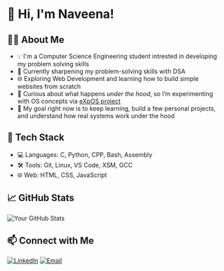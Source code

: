 # 👋 Hi, I'm Naveena!

## 🧑‍💻 About Me
- 💡 I'm a Computer Science Engineering student intrested in developing my problem solving skills
- 🧠 Currently sharpening my problem-solving skills with DSA
- 🌐 Exploring Web Development and learning how to build simple websites from scratch
- 🧵 Curious about what happens *under the hood*, so I’m experimenting with OS concepts via [eXpOS project](https://exposnitc.github.io/)
- 🎯 My goal right now is to keep learning, build a few personal projects, and understand how real systems work under the hood
## 🔧 Tech Stack
- 💻 Languages: C, Python, CPP, Bash, Assembly
- 🛠️ Tools: Git, Linux, VS Code, XSM, GCC
- 🌐 Web: HTML, CSS, JavaScript

## 📈 GitHub Stats
![Your GitHub Stats](https://github-readme-stats.vercel.app/api?username=Najo-ukwho&show_icons=true&theme=tokyonight)

## 📫 Connect with Me
[![LinkedIn](https://img.shields.io/badge/LinkedIn-blue?style=flat&logo=linkedin)](https://www.linkedin.com/in/naveena-johnson-2578272b7/)
[![Email](https://img.shields.io/badge/Email-D14836?style=flat&logo=gmail&logoColor=white)](mailto:naveenamj2005@gmail.com)

